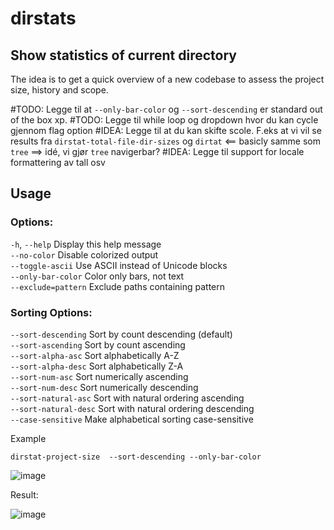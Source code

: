 # dirstats

## Show statistics of current directory
The idea is to get a quick overview of a new codebase to assess the project size, history and scope.

#TODO: Legge til at `--only-bar-color`  og `--sort-descending` er standard out of the box xp.
#TODO: Legge til while loop og dropdown hvor du kan cycle gjennom flag option
#IDEA: Legge til at du kan skifte scole. F.eks at vi vil se results fra `dirstat-total-file-dir-sizes` og `dirtat` <== basicly samme som `tree` ==> idé, vi gjør `tree` navigerbar?
#IDEA: Legge til support for locale formattering av tall osv

## Usage

### Options:
  `-h`, `--help`           Display this help message\
  `--no-color`          Disable colorized output\
  `--toggle-ascii`      Use ASCII instead of Unicode blocks\
  `--only-bar-color`    Color only bars, not text\
  `--exclude=pattern`   Exclude paths containing pattern

### Sorting Options:
  `--sort-descending`   Sort by count descending (default)\
  `--sort-ascending`    Sort by count ascending\
  `--sort-alpha-asc`    Sort alphabetically A-Z\
  `--sort-alpha-desc`   Sort alphabetically Z-A\
  `--sort-num-asc`      Sort numerically ascending\
  `--sort-num-desc`     Sort numerically descending\
  `--sort-natural-asc`  Sort with natural ordering ascending\
  `--sort-natural-desc` Sort with natural ordering descending\
  `--case-sensitive`    Make alphabetical sorting case-sensitive

Example 

```dirstat-project-size  --sort-descending --only-bar-color```

![image](https://github.com/user-attachments/assets/288a7dff-27b2-4292-97c8-6d172c76ee7d)

Result:

![image](https://github.com/user-attachments/assets/11652dba-ebd3-4fbd-a347-a7cb266baf9b)

